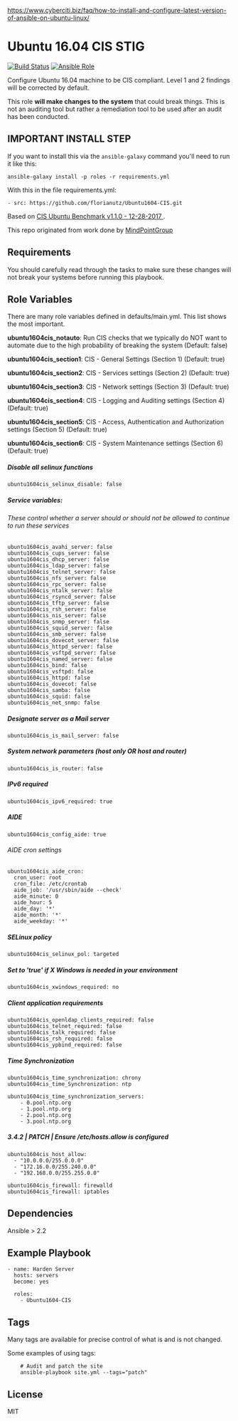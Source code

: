 

https://www.cyberciti.biz/faq/how-to-install-and-configure-latest-version-of-ansible-on-ubuntu-linux/



Ubuntu 16.04 CIS STIG
================

[![Build Status](https://travis-ci.com/florianutz/Ubuntu1604-CIS.svg?branch=master)](https://travis-ci.com/florianutz/Ubuntu1604-CIS)
[![Ansible Role](https://img.shields.io/badge/role-florianutz.Ubuntu1604--CIS-blue.svg)](https://galaxy.ansible.com/florianutz/Ubuntu1604-CIS/)

Configure Ubuntu 16.04 machine to be CIS compliant. Level 1 and 2 findings will be corrected by default.

This role **will make changes to the system** that could break things. This is not an auditing tool but rather a remediation tool to be used after an audit has been conducted.

## IMPORTANT INSTALL STEP

If you want to install this via the `ansible-galaxy` command you'll need to run it like this:

`ansible-galaxy install -p roles -r requirements.yml`

With this in the file requirements.yml:

```
- src: https://github.com/florianutz/Ubuntu1604-CIS.git
```

Based on [CIS Ubuntu Benchmark v1.1.0 - 12-28-2017 ](https://community.cisecurity.org/collab/public/index.php).

This repo originated from work done by [MindPointGroup](https://github.com/MindPointGroup/RHEL7-CIS)

Requirements
------------

You should carefully read through the tasks to make sure these changes will not break your systems before running this playbook.

Role Variables
--------------
There are many role variables defined in defaults/main.yml. This list shows the most important.

**ubuntu1604cis_notauto**: Run CIS checks that we typically do NOT want to automate due to the high probability of breaking the system (Default: false)

**ubuntu1604cis_section1**: CIS - General Settings (Section 1) (Default: true)

**ubuntu1604cis_section2**: CIS - Services settings (Section 2) (Default: true)

**ubuntu1604cis_section3**: CIS - Network settings (Section 3) (Default: true)

**ubuntu1604cis_section4**: CIS - Logging and Auditing settings (Section 4) (Default: true)

**ubuntu1604cis_section5**: CIS - Access, Authentication and Authorization settings (Section 5) (Default: true)

**ubuntu1604cis_section6**: CIS - System Maintenance settings (Section 6) (Default: true)  

##### Disable all selinux functions
`ubuntu1604cis_selinux_disable: false`

##### Service variables:
###### These control whether a server should or should not be allowed to continue to run these services

```
ubuntu1604cis_avahi_server: false  
ubuntu1604cis_cups_server: false  
ubuntu1604cis_dhcp_server: false  
ubuntu1604cis_ldap_server: false  
ubuntu1604cis_telnet_server: false  
ubuntu1604cis_nfs_server: false  
ubuntu1604cis_rpc_server: false  
ubuntu1604cis_ntalk_server: false  
ubuntu1604cis_rsyncd_server: false  
ubuntu1604cis_tftp_server: false  
ubuntu1604cis_rsh_server: false  
ubuntu1604cis_nis_server: false  
ubuntu1604cis_snmp_server: false  
ubuntu1604cis_squid_server: false  
ubuntu1604cis_smb_server: false  
ubuntu1604cis_dovecot_server: false  
ubuntu1604cis_httpd_server: false  
ubuntu1604cis_vsftpd_server: false  
ubuntu1604cis_named_server: false  
ubuntu1604cis_bind: false  
ubuntu1604cis_vsftpd: false  
ubuntu1604cis_httpd: false  
ubuntu1604cis_dovecot: false  
ubuntu1604cis_samba: false  
ubuntu1604cis_squid: false  
ubuntu1604cis_net_snmp: false  
```  

##### Designate server as a Mail server
`ubuntu1604cis_is_mail_server: false`


##### System network parameters (host only OR host and router)
`ubuntu1604cis_is_router: false`  


##### IPv6 required
`ubuntu1604cis_ipv6_required: true`  


##### AIDE
`ubuntu1604cis_config_aide: true`

###### AIDE cron settings
```
ubuntu1604cis_aide_cron:
  cron_user: root
  cron_file: /etc/crontab
  aide_job: '/usr/sbin/aide --check'
  aide_minute: 0
  aide_hour: 5
  aide_day: '*'
  aide_month: '*'
  aide_weekday: '*'  
```

##### SELinux policy
`ubuntu1604cis_selinux_pol: targeted`


##### Set to 'true' if X Windows is needed in your environment
`ubuntu1604cis_xwindows_required: no`


##### Client application requirements
```
ubuntu1604cis_openldap_clients_required: false
ubuntu1604cis_telnet_required: false
ubuntu1604cis_talk_required: false  
ubuntu1604cis_rsh_required: false
ubuntu1604cis_ypbind_required: false
```

##### Time Synchronization
```
ubuntu1604cis_time_synchronization: chrony
ubuntu1604cis_time_Synchronization: ntp

ubuntu1604cis_time_synchronization_servers:
    - 0.pool.ntp.org
    - 1.pool.ntp.org
    - 2.pool.ntp.org
    - 3.pool.ntp.org  
```  

##### 3.4.2 | PATCH | Ensure /etc/hosts.allow is configured
```
ubuntu1604cis_host_allow:
  - "10.0.0.0/255.0.0.0"  
  - "172.16.0.0/255.240.0.0"  
  - "192.168.0.0/255.255.0.0"    
```  

```
ubuntu1604cis_firewall: firewalld
ubuntu1604cis_firewall: iptables
```


Dependencies
------------

Ansible > 2.2

Example Playbook
-------------------------

```
- name: Harden Server
  hosts: servers
  become: yes

  roles:
    - Ubuntu1604-CIS
```

Tags
----
Many tags are available for precise control of what is and is not changed.

Some examples of using tags:

```
    # Audit and patch the site
    ansible-playbook site.yml --tags="patch"
```

License
-------

MIT
